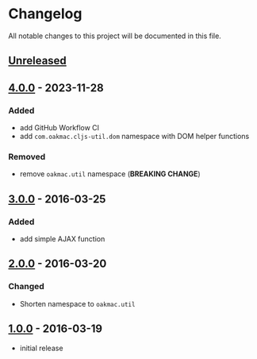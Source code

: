 # Changelog

All notable changes to this project will be documented in this file.

## [Unreleased]

## [4.0.0] - 2023-11-28

### Added

- add GitHub Workflow CI
- add `com.oakmac.cljs-util.dom` namespace with DOM helper functions

### Removed

- remove `oakmac.util` namespace (**BREAKING CHANGE**)

## [3.0.0] - 2016-03-25

### Added

- add simple AJAX function

## [2.0.0] - 2016-03-20

### Changed

- Shorten namespace to `oakmac.util`

## [1.0.0] - 2016-03-19

- initial release

[Unreleased]: https://github.com/oakmac/com.oakmac.cljs-util/compare/v4.0.0...HEAD
[4.0.0]: https://github.com/oakmac/com.oakmac.cljs-util/releases/tag/v4.0.0
[3.0.0]: https://github.com/oakmac/com.oakmac.cljs-util/releases/tag/v3.0.0
[2.0.0]: https://github.com/oakmac/com.oakmac.cljs-util/releases/tag/v2.0.0
[1.0.0]: https://github.com/oakmac/com.oakmac.cljs-util/releases/tag/v1.0.0
